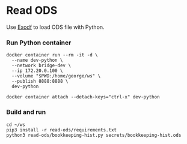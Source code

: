 # Read ODS

Use [Exodf](https://pythonhosted.org/ezodf/) to load ODS file with Python.

### Run Python container
```
docker container run --rm -it -d \
  --name dev-python \
  --network bridge-dev \
  --ip 172.20.0.100 \
  --volume "$PWD:/home/george/ws" \
  --publish 8888:8888 \
  dev-python

docker container attach --detach-keys="ctrl-x" dev-python
```

### Build and run
```
cd ~/ws
pip3 install -r read-ods/requirements.txt
python3 read-ods/bookkeeping-hist.py secrets/bookkeeping-hist.ods
```
